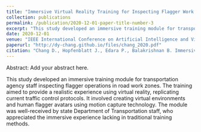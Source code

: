 ```yaml
---
title: "Immersive Virtual Reality Training for Inspecting Flagger Work zones"
collection: publications
permalink: /publication/2020-12-01-paper-title-number-3
excerpt: "This study developed an immersive training module for transportation agency staff inspecting flagger operations in road work zones. The training aimed to provide a realistic experience using virtual reality, replicating current traffic control protocols. It involved creating virtual environments and human flagger avatars using motion capture technology. The module was well-received by state Department of Transportation staff, who appreciated the immersive experience lacking in traditional training methods."
date: 2020-12-01
venue: "IEEE International Conference on Artificial Intelligence and Virtual Reality (AIVR)"
paperurl: "http://dy-chang.github.io/files/chang_2020.pdf"
citation: "Chang D., Hopfenblatt J., Edara P., Balakrishnan B. Immersive Virtual Reality Training for Inspecting Flagger Work Zones. Proc., IEEE International Conference on Artificial Intelligence and Virtual Reality (AIVR), Utrecht, Netherlands, IEEE, New York, 2020, pp. 327–330. Crossref."
---
```


Abstract: Add your abstract here.

This study developed an immersive training module for transportation agency staff inspecting flagger operations in road work zones. The training aimed to provide a realistic experience using virtual reality, replicating current traffic control protocols. It involved creating virtual environments and human flagger avatars using motion capture technology. The module was well-received by state Department of Transportation staff, who appreciated the immersive experience lacking in traditional training methods.
